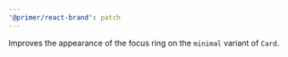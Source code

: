 ```yaml
---
'@primer/react-brand': patch
---
```


Improves the appearance of the focus ring on the `minimal` variant of `Card`.
